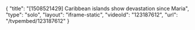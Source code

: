 {
    "title": "[1508521429] Caribbean islands show devastation since Maria",
    "type": "solo",
    "layout": "iframe-static",
    "videoId": "123187612",
    "url": "\/tvpembed\/123187612"
}